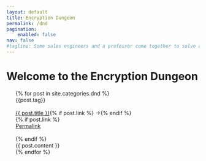 ```yaml
---
layout: default
title: Encryption Dungeon
permalink: /dnd
pagination:
    enabled: false
nav: false
#tagline: Some sales engineers and a professor come together to solve a mystery!
---
```



# Welcome to the Encryption Dungeon

<div class="dnd">
<!-- Post list which might be nice somewhere else that isn't the home page! -->
<ul class="post-list">
    {% for post in site.categories.dnd %}
      <div class="post postContent">
          <!-- This is totally optional -->
          <div class="postDay">
            {{post.tag}} 
          </div>
          <!--the above is optional -->
          <br>
          <div class="postTitle">
              <!-- Provides conditional for link list posts. If variable "link" is present in the post file, post title links to source and inserts an arrow. If no link variable is present, the title links to the post itself -->
              <a class='postLink' href="{% if post.link %}{{post.link}}{% else %}{{ post.url }}{% endif %}">{{ post.title }}</a>{% if post.link %}<span class="link-arrow"> &rarr;</span>{% endif %}
          </div>
          {% if post.link %}
              <div class="permalink">
                  <a href="{{ post.url }}">Permalink</a>
              </div>
              <br />
          {% endif %}
          <div class="postExt">
              {{ post.content }}
          </div>
        </div>
    {% endfor %}
  </ul>
</div>






